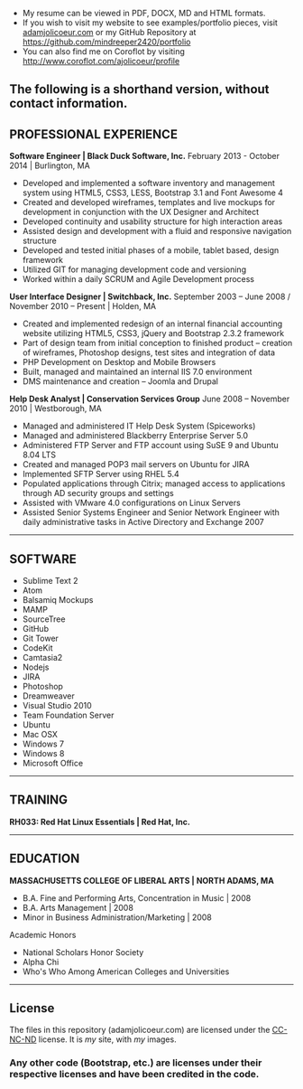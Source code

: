 * My resume can be viewed in PDF, DOCX, MD and HTML formats.
* If you wish to visit my website to see examples/portfolio pieces, visit <a href="http://www.adamjolicoeur.com">adamjolicoeur.com</a> or my GitHub Repository at https://github.com/mindreeper2420/portfolio
* You can also find me on Coroflot by visiting http://www.coroflot.com/ajolicoeur/profile

The following is a shorthand version, without contact information.
------------------------------------------------------------------
PROFESSIONAL EXPERIENCE
-----------------------
<b>Software Engineer | Black Duck Software, Inc.</b>
February 2013 - October 2014 | Burlington, MA
* Developed and implemented a software inventory and management system using HTML5, CSS3, LESS, Bootstrap 3.1 and Font Awesome 4
* Created and developed wireframes, templates and live mockups for development in conjunction with the UX Designer and Architect
* Developed continuity and usability structure for high interaction areas
* Assisted design and development with a fluid and responsive navigation structure
* Developed and tested initial phases of a mobile, tablet based, design framework
* Utilized GIT for managing development code and versioning
* Worked within a daily SCRUM and Agile Development process

<b>User Interface Designer | Switchback, Inc.</b>
September 2003 – June 2008 / November 2010 – Present  |  Holden, MA
* Created and implemented redesign of an internal financial accounting website utilizing HTML5, CSS3, jQuery and Bootstrap 2.3.2 framework
* Part of design team from initial conception to finished product – creation of wireframes, Photoshop designs, test sites and integration of data
* PHP  Development on Desktop and Mobile Browsers
* Built, managed and maintained an internal IIS 7.0 environment
* DMS maintenance and creation – Joomla and Drupal

<b>Help Desk Analyst | Conservation Services Group</b>
June 2008 – November 2010  |  Westborough, MA
* Managed and administered IT Help Desk System (Spiceworks)
* Managed and administered Blackberry Enterprise Server 5.0
* Administered FTP Server and FTP account using SuSE 9 and Ubuntu 8.04 LTS
* Created and managed POP3 mail servers on Ubuntu for JIRA
* Implemented SFTP Server using RHEL 5.4
* Populated applications through Citrix; managed access to applications through AD security groups and settings
* Assisted with VMware 4.0 configurations on Linux Servers
* Assisted Senior Systems Engineer and Senior Network Engineer with daily administrative tasks in Active Directory and Exchange 2007

------------------------------------------------------------------------

SOFTWARE
--------
* Sublime Text 2
* Atom
* Balsamiq Mockups
* MAMP
* SourceTree
* GitHub
* Git Tower
* CodeKit
* Camtasia2
* Nodejs
* JIRA
* Photoshop
* Dreamweaver
* Visual Studio 2010
* Team Foundation Server
* Ubuntu
* Mac OSX
* Windows 7
* Windows 8
* Microsoft Office

------------------------------------------------------------------------

TRAINING
--------
<b>RH033: Red Hat Linux Essentials | Red Hat, Inc.</b>

------------------------------------------------------------------------

EDUCATION
---------
<b>MASSACHUSETTS COLLEGE OF LIBERAL ARTS | NORTH ADAMS, MA</b>
* B.A. Fine and Performing Arts, Concentration in Music | 2008
* B.A. Arts Management | 2008
* Minor in Business Administration/Marketing | 2008

Academic Honors
* National Scholars Honor Society
* Alpha Chi
* Who's Who Among American Colleges and Universities


------------------------------------------------------------------------


License
-------
The files in this repository (adamjolicoeur.com) are licensed under the <a href="http://creativecommons.org/licenses/by-nc-nd/4.0/legalcode">CC-NC-ND</a> license. It is <i>my</i> site, with <i>my</i> images.

### Any other code (Bootstrap, etc.) are licenses under their respective licenses and have been credited in the code.
